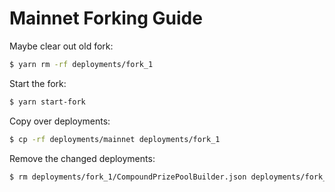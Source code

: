 # Mainnet Forking Guide

Maybe clear out old fork:
```sh
$ yarn rm -rf deployments/fork_1
```

Start the fork:

```sh
$ yarn start-fork
```

Copy over deployments:

```sh
$ cp -rf deployments/mainnet deployments/fork_1
```

Remove the changed deployments:

```sh
$ rm deployments/fork_1/CompoundPrizePoolBuilder.json deployments/fork_1/PoolWithMultipleWinnersBuilder.json deployments/fork_1/StakePrizePoolBuilder.json deployments/fork_1/VaultPrizePoolBuilder.json
```

